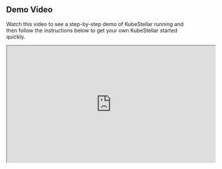<!--quickstart-0-demo-start-->
## Demo Video

Watch this video to see a step-by-step demo of KubeStellar running and then follow the instructions below to get your own KubeStellar started quickly.

<p align=center>
<iframe width="560" height="315" src="https://www.youtube.com/embed/NMGH-bwsh7s?controls=0" title="YouTube video player" frameborder="1" allow="accelerometer; autoplay; clipboard-write; encrypted-media; gyroscope; picture-in-picture; web-share" allowfullscreen></iframe>
</p>
<!--quickstart-0-demo-end-->